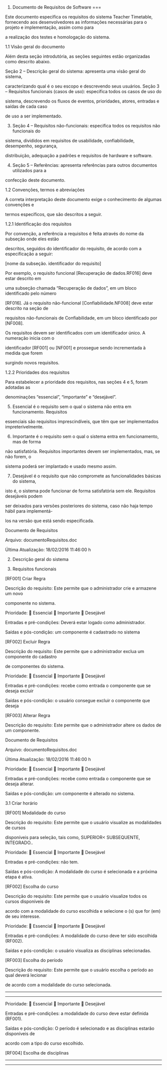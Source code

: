 1. Documento de Requisitos de Software
===




Este documento especifica os requisitos do sistema Teacher Timetable, fornecendo aos desenvolvedores as informações necessárias para o projeto e implementação, assim como para 

a realização dos testes e homologação do sistema.

1.1 Visão geral do documento

Além desta seção introdutória, as seções seguintes estão organizadas como descrito abaixo.

Seção 2 – Descrição geral do sistema: apresenta uma visão geral do sistema, 

caracterizando qual é o seu escopo e descrevendo seus usuários.
Seção 3 – Requisitos funcionais (casos de uso): especifica todos os casos de uso do 

sistema, descrevendo os fluxos de eventos, prioridades, atores, entradas e saídas de cada caso 

de uso a ser implementado. 

3. Seção 4 – Requisitos não-funcionais: especifica todos os requisitos não funcionais do 

sistema, divididos em requisitos de usabilidade, confiabilidade, desempenho, segurança, 

distribuição, adequação a padrões e requisitos de hardware e software.

4. Seção 5 – Referências: apresenta referências para outros documentos utilizados para a 

confecção deste documento.

1.2 Convenções, termos e abreviações

A correta interpretação deste documento exige o conhecimento de algumas convenções e 

termos específicos, que são descritos a seguir.

1.2.1 Identificação dos requisitos

Por convenção, a referência a requisitos é feita através do nome da subseção onde eles estão 

descritos, seguidos do identificador do requisito, de acordo com a especificação a seguir:

[nome da subseção. identificador do requisito]

Por exemplo, o requisito funcional [Recuperação de dados.RF016] deve estar descrito em 

uma subseção chamada “Recuperação de dados”, em um bloco identificado pelo número 

[RF016]. Já o requisito não-funcional [Confiabilidade.NF008] deve estar descrito na seção de 

requisitos não-funcionais de Confiabilidade, em um bloco identificado por [NF008]. 

Os requisitos devem ser identificados com um identificador único. A numeração inicia com o 

identificador [RF001] ou [NF001] e prossegue sendo incrementada à medida que forem 

surgindo novos requisitos.

1.2.2 Prioridades dos requisitos

Para estabelecer a prioridade dos requisitos, nas seções 4 e 5, foram adotadas as 

denominações “essencial”, “importante” e “desejável”. 

5. Essencial é o requisito sem o qual o sistema não entra em funcionamento. Requisitos 

essenciais são requisitos imprescindíveis, que têm que ser implementados impreterivelmente.

6. Importante é o requisito sem o qual o sistema entra em funcionamento, mas de forma 

não satisfatória. Requisitos importantes devem ser implementados, mas, se não forem, o 

sistema poderá ser implantado e usado mesmo assim.

7. Desejável é o requisito que não compromete as funcionalidades básicas do sistema, 

isto é, o sistema pode funcionar de forma satisfatória sem ele. Requisitos desejáveis podem 

ser deixados para versões posteriores do sistema, caso não haja tempo hábil para implementá-

los na versão que está sendo especificada. 

Documento de Requisitos

Arquivo: documentoRequisitos.doc 

Última Atualização: 18/02/2016 11:46:00 h 

2. Descrição geral do sistema


3. Requisitos funcionais 

 [RF001] Criar Regra

Descrição do requisito: Este permite que o administrador crie e armazene um novo 

componente no sistema.

Prioridade:  Essencial  Importante  Desejável 

Entradas e pré-condições: Deverá estar logado como administrador.

Saídas e pós-condição: um componente é cadastrado no sistema

 [RF002] Excluir Regra

Descrição do requisito: Este permite que o administrador exclua um componente do cadastro 

de componentes do sistema. 

Prioridade:  Essencial  Importante  Desejável 

Entradas e pré-condições: recebe como entrada o componente que se deseja excluir

Saídas e pós-condição: o usuário consegue excluir o componente que deseja

[RF003] Alterar Regra

Descrição do requisito: Este permite que o administrador altere os dados de um componente.

Documento de Requisitos

Arquivo: documentoRequisitos.doc 

Última Atualização: 18/02/2016 11:46:00 h 

Prioridade:  Essencial  Importante  Desejável 

Entradas e pré-condições: recebe como entrada o componente que se deseja alterar.

Saídas e pós-condição: um componente é alterado no sistema.

3.1 Criar horário

 [RF001] Modalidade do curso

Descrição do requisito: Este permite que o usuário visualize as modalidades de cursos 

disponíveis para seleção, tais como, SUPERIOR< SUBSEQUENTE, INTEGRADO..

Prioridade:  Essencial  Importante  Desejável 

Entradas e pré-condições: não tem.

Saídas e pós-condição: A modalidade do curso é selecionada e a próxima etapa é ativa.

 [RF002] Escolha do curso

Descrição do requisito: Este permite que o usuário visualize todos os cursos disponíveis de 

acordo com a modalidade do curso escolhida e selecione o (s) que for (em) de seu interesse.

Prioridade:  Essencial  Importante  Desejável 

Entradas e pré-condições: A modalidade do curso deve ter sido escolhida (RF002).

Saídas e pós-condição: o usuário visualiza as disciplinas selecionadas.

 [RF003] Escolha do período

Descrição do requisito: Este permite que o usuário escolha o período ao qual deverá lecionar 

de acordo com a modalidade do curso selecionada.


---



---


Prioridade:  Essencial  Importante  Desejável 

Entradas e pré-condições: a modalidade do curso deve estar definida (RF001).

Saídas e pós-condição: O período é selecionado e as disciplinas estarão disponíveis de 

acordo com a tipo do curso escolhido.

 [RF004] Escolha de disciplinas

---



---

